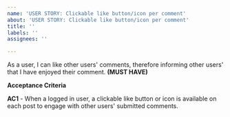 ```yaml
---
name: 'USER STORY: Clickable like button/icon per comment'
about: 'USER STORY: Clickable like button/icon per comment'
title: ''
labels: ''
assignees: ''

---
```


As a user, I can like other users' comments, therefore informing other users' that I have enjoyed their comment. **(MUST HAVE)**

**Acceptance Criteria**

**AC1** - When a logged in user, a clickable like button or icon is available on each post to engage with other users' submitted comments.
